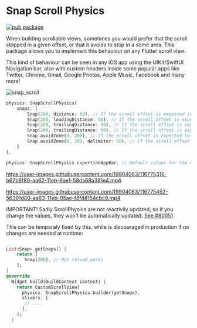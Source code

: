 # Snap Scroll Physics

[![pub package](https://img.shields.io/pub/v/snap_scroll_physics.svg)](https://pub.dev/packages/snap_scroll_physics)  

When building scrollable views, sometimes you would prefer that the scroll stopped in a given offset, or that it avoids to stop in a some area. This package allows you to implement this behaviour on any Flutter scroll view.

This kind of behaviour can be seen in any iOS app using the UIKit/SwiftUI Navigation bar, also with custom headers inside some popular apps like Twitter, Chrome, Gmail, Google Photos, Apple Music, Facebook and many more!

![snap_scroll](https://user-images.githubusercontent.com/19904063/116774715-bb3e4480-aa5e-11eb-8c17-fd9888116001.png)

```dart
physics: SnapScrollPhysics(
    snaps: [
        Snap(200, distance: 50), // If the scroll offset is expected to stop between 150-250 the scroll will snap to 200,
        Snap(200, leadingDistance: 50), // If the scroll offset is expected to stop  between 150-200 the scroll will snap to 200,
        Snap(200, trailingDistance: 50), // If the scroll offset is expected to stop between 150-200 the scroll will snap to 200,
        Snap(200, trailingDistance: 50), // If the scroll offset is expected to stop between 150-200 the scroll will snap to 200,
        Snap.avoidZone(0, 200), // If the scroll offset is expected to stop between 0-200, the scroll will snap to 0 if the expected one is between 0-99, and to 200 if it is between 100-200,
        Snap.avoidZone(0, 200, delimiter: 50), // If the scroll offset is expected to stop between 0-200, the scroll will snap to 0 if the expected one is between 0-49, and to 200 if it is between 50-200
    ]
),
```


```dart
physics: SnapScrollPhysics.cupertinoAppBar, // Default values for the Cupertino appbar
```


https://user-images.githubusercontent.com/19904063/116775316-b67b8f80-aa62-11eb-9ae1-58da68a381e4.mp4


https://user-images.githubusercontent.com/19904063/116775452-56391d80-aa63-11eb-95ae-f8fd8154cbc9.mp4


IMPORTANT! Sadly ScrollPhysics are not reactivily updated, so if you change the values, they won't be automatically  updated. [See #80051](https://github.com/flutter/flutter/issues/80051).


This can be temporaly fixed by this, while is discouraged in production if no changes are needed at runtime:
```dart

List<Snap> getSnaps() {
    return [
       Snap(200), // Hot reload works
    ];
}
@override
  Widget build(BuildContext context) {
    return CustomScrollView(
      physics: SnapScrollPhysics.builder(getSnaps),
      slivers: [
       // ....
      ],
    );
  }
```



